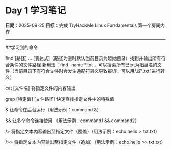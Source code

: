 ﻿# Day 1 学习笔记

**日期**：2025-09-25
**目标**：完成 TryHackMe Linux Fundamentals 第一个房间内容

---

##学习到的命令

find [路径] ... [表达式]（路径为空时默认当前目录为起始目录）找到并输出所有符合条件的文件路径
新用法：find -name *.txt ，可以搜索所有已txt为拓展名的文件（当前目录下有符合文件时会发生通配符转义导致报误，可以用/*或"*.txt"进行转义）

cat [文件名]  将指定文件的内容输出

grep [特定值] [文件路径] 快速查找指定文件中的特殊值

& 让命令在后台运行（用法示例：command &）

&& 让多个命令连接使用 （用法示例：command1 && command2）

/> 将指定文本内容输出至指定文件（覆盖）（用法示例：echo hello > txt.txt）

/>> 将指定文本内容输出至指定文件（追加）（用法示例：echo hello >> txt.txt）


